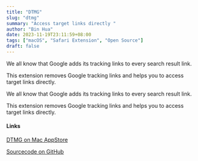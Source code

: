 ```yaml
---
title: "DTMG"
slug: "dtmg"
summary: "Access target links directly "
author: "Bin Hua"
date: 2023-11-19T23:11:59+08:00
tags: ["macOS", "Safari Extension", "Open Source"]
draft: false
---
```


We all know that Google adds its tracking links to every search result link.

This extension removes Google tracking links and helps you to access target links directly.

We all know that Google adds its tracking links to every search result link.

This extension removes Google tracking links and helps you to access target links directly.

#### Links

[DTMG on Mac AppStore](https://apps.apple.com/app/dtmg-target-links/id1595441111)

[Sourcecode on GitHub](https://github.com/tourcoder/DTMG)